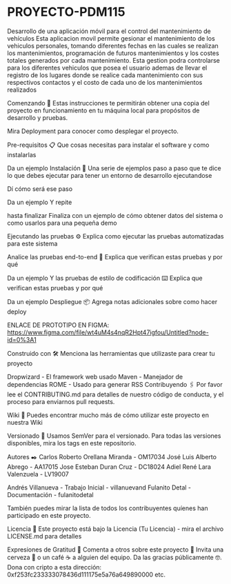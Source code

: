 # PROYECTO-PDM115
Desarrollo de una aplicación móvil para el control del mantenimiento de vehículos
Esta aplicacion movil permite gesionar el mantenimiento de los vehiculos personales, tomando diferentes fechas en las cuales se realizan los mantenimientos, programación de futuros mantenimientos y los costes totales generados por cada mantenimiento. Esta gestion podra controlarse para los diferentes vehiculos que posea el usuario ademas de llevar el registro de los lugares donde se realice cada mantenimiento con sus respectivos contactos y el costo de cada uno de los mantenimientos realizados

Comenzando 🚀
Estas instrucciones te permitirán obtener una copia del proyecto en funcionamiento en tu máquina local para propósitos de desarrollo y pruebas.

Mira Deployment para conocer como desplegar el proyecto.

Pre-requisitos 📋
Que cosas necesitas para instalar el software y como instalarlas

Da un ejemplo
Instalación 🔧
Una serie de ejemplos paso a paso que te dice lo que debes ejecutar para tener un entorno de desarrollo ejecutandose

Dí cómo será ese paso

Da un ejemplo
Y repite

hasta finalizar
Finaliza con un ejemplo de cómo obtener datos del sistema o como usarlos para una pequeña demo

Ejecutando las pruebas ⚙️
Explica como ejecutar las pruebas automatizadas para este sistema

Analice las pruebas end-to-end 🔩
Explica que verifican estas pruebas y por qué

Da un ejemplo
Y las pruebas de estilo de codificación ⌨️
Explica que verifican estas pruebas y por qué

Da un ejemplo
Despliegue 📦
Agrega notas adicionales sobre como hacer deploy

ENLACE DE PROTOTIPO EN FIGMA: 
https://www.figma.com/file/wt4uM4s4nqR2Hpt47igfou/Untitled?node-id=0%3A1

Construido con 🛠️
Menciona las herramientas que utilizaste para crear tu proyecto

Dropwizard - El framework web usado
Maven - Manejador de dependencias
ROME - Usado para generar RSS
Contribuyendo 🖇️
Por favor lee el CONTRIBUTING.md para detalles de nuestro código de conducta, y el proceso para enviarnos pull requests.

Wiki 📖
Puedes encontrar mucho más de cómo utilizar este proyecto en nuestra Wiki

Versionado 📌
Usamos SemVer para el versionado. Para todas las versiones disponibles, mira los tags en este repositorio.

Autores ✒️
Carlos Roberto Orellana Miranda - OM17034
José Luis Alberto Abrego - AA17015
Jose Esteban Duran Cruz - DC18024
Adiel René Lara Valenzuela - LV19007

Andrés Villanueva - Trabajo Inicial - villanuevand
Fulanito Detal - Documentación - fulanitodetal

También puedes mirar la lista de todos los contribuyentes quíenes han participado en este proyecto.

Licencia 📄
Este proyecto está bajo la Licencia (Tu Licencia) - mira el archivo LICENSE.md para detalles

Expresiones de Gratitud 🎁
Comenta a otros sobre este proyecto 📢
Invita una cerveza 🍺 o un café ☕ a alguien del equipo.
Da las gracias públicamente 🤓.
Dona con cripto a esta dirección: 0xf253fc233333078436d111175e5a76a649890000
etc.
